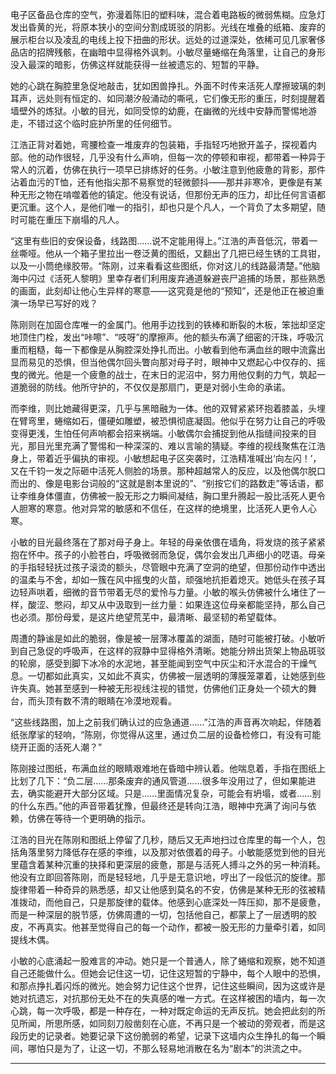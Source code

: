 电子区备品仓库的空气，弥漫着陈旧的塑料味，混合着电路板的微弱焦糊。应急灯发出昏黄的光，将原本狭小的空间分割成斑驳的阴影。光线在堆叠的纸箱、废弃的展示柜台以及凌乱的电线上投下扭曲的形状。远处的过道深处，依稀可见几家奢侈品店的招牌残骸，在幽暗中显得格外讽刺。小敏尽量蜷缩在角落里，让自己的身形没入最深的暗影，仿佛这样就能获得一丝被遗忘的、短暂的平静。

她的心跳在胸腔里急促地敲击，犹如困兽挣扎。外面不时传来活死人摩擦玻璃的刺耳声，远处则有恒定的、如同潮汐般涌动的嘶吼，它们像无形的重压，时刻提醒着墙壁外的炼狱。小敏的目光，如同受惊的幼鹿，在幽微的光线中安静而警惕地游走，不错过这个临时庇护所里的任何细节。

江浩正背对着她，弯腰检查一堆废弃的包装箱，手指轻巧地掀开盖子，探视着内部。他的动作很轻，几乎没有什么声响，但每一次的停顿和审视，都带着一种异于常人的沉着，仿佛在执行一项早已排练好的任务。小敏注意到他疲惫的背影，那件沾着血污的T恤，还有他指尖那不易察觉的轻微颤抖——那并非寒冷，更像是有某种无形之物在啃噬着他的镇定。他没有说话，但那份无声的压力，却比任何言语都更沉重。这个人，是他们唯一的指引，却也只是个凡人，一个背负了太多期望，随时可能在重压下崩塌的凡人。

“这里有些旧的安保设备，线路图……说不定能用得上。”江浩的声音低沉，带着一丝嘶哑。他从一个箱子里拉出一卷泛黄的图纸，又翻出了几把已经生锈的工具钳，以及一小筒绝缘胶带。“陈刚，过来看看这些图纸，你对这儿的线路最清楚。”他脑海中闪过《活死人黎明》里幸存者们利用废弃通道躲避丧尸追捕的场景，那些熟悉的画面，此刻却让他心生异样的寒意——这究竟是他的“预知”，还是他正在被迫重演一场早已写好的戏？

陈刚则在加固仓库唯一的金属门。他用手边找到的铁棒和断裂的木板，笨拙却坚定地顶住门栓，发出“咔嚓”、“吱呀”的摩擦声。他的额头布满了细密的汗珠，呼吸沉重而粗糙，每一下都像是从胸腔深处挣扎而出。小敏看到他布满血丝的眼中流露出显而易见的恐惧，但当他偶尔回头瞥向那对母子时，眼神中又燃起心中仅存的、摇曳的微光。他是一个疲惫的战士，在末日的泥沼中，努力用他仅剩的力气，筑起一道脆弱的防线。他所守护的，不仅仅是那扇门，更是对弱小生命的承诺。

而李维，则比她藏得更深，几乎与黑暗融为一体。他的双臂紧紧环抱着膝盖，头埋在臂弯里，蜷缩如石，僵硬如雕塑，被恐惧彻底凝固。他似乎在努力让自己的呼吸变得更浅，生怕任何声响都会招来祸端。小敏偶尔会捕捉到他从指缝间投来的目光，那目光里充满了警惕和一种深深的、难以言喻的猜疑。李维的视线聚焦在江浩身上，带着近乎偏执的审视。小敏想起电子区突袭时，江浩精准喊出‘向左闪！’，又在千钧一发之际砸中活死人侧脸的场景。那种超越常人的反应，以及他偶尔脱口而出的、像是电影台词般的“这就是剧本里说的”、“别按它们的路数走”等话语，都让李维身体僵直，仿佛被一股无形之力瞬间凝结，胸口里升腾起一股比活死人更令人胆寒的寒意。他对异常的敏感和不信任，在这样的绝境里，比活死人更令人心寒。

小敏的目光最终落在了那对母子身上。年轻的母亲依偎在墙角，将发烧的孩子紧紧抱在怀中。孩子的小脸苍白，呼吸微弱而急促，偶尔会发出几声细小的呓语。母亲的手指轻轻抚过孩子滚烫的额头，尽管眼中充满了空洞的绝望，但那份动作中透出的温柔与不舍，却如一簇在风中摇曳的火苗，顽强地抗拒着熄灭。她低头在孩子耳边轻声哄着，细微的音节带着无尽的爱怜与力量。小敏的喉头仿佛被什么堵住了一样，酸涩、憋闷，却又从中汲取到一丝力量：如果连这位母亲都能坚持，那么自己也必须。那份母爱，是这片绝望荒芜中，最清晰、最坚韧的希望载体。

周遭的静谧是如此的脆弱，像是被一层薄冰覆盖的湖面，随时可能被打破。小敏听到自己急促的呼吸声，在这样的寂静中显得格外清晰。她能分辨出货架上物品斑驳的轮廓，感受到脚下冰冷的水泥地，甚至能闻到空气中灰尘和汗水混合的干燥气息。一切都如此真实，又如此不真实，仿佛被一层透明的薄膜笼罩着，让她感到些许失真。她甚至感到一种被无形视线注视的错觉，仿佛他们正身处一个硕大的舞台，而头顶有数不清的眼睛在冷漠地观看。

“这些线路图，加上之前我们确认过的应急通道……”江浩的声音再次响起，伴随着纸张摩挲的轻响，“陈刚，你觉得从这里，通过负二层的设备检修口，有没有可能绕开正面的活死人潮？”

陈刚接过图纸，布满血丝的眼睛艰难地在昏暗中辨认着。他喘息着，手指在图纸上比划了几下：“负二层……那条废弃的通风管道……很多年没用过了，但如果能进去，确实能避开大部分区域。只是……里面情况复杂，可能会有坍塌，或者……别的什么东西。”他的声音带着犹豫，但最终还是转向江浩，眼神中充满了询问与依赖，仿佛在等待一个更明确的指示。

江浩的目光在陈刚和图纸上停留了几秒，随后又无声地扫过仓库里的每一个人，包括角落里努力降低存在感的李维，以及那对依偎着的母子。小敏能感觉到他的目光里蕴含着某种沉重的抉择和更深层的疲惫，那是与活死人搏斗之外的另一种消耗。他没有立即回答陈刚，而是轻轻地，几乎是无意识地，哼出了一段低沉的旋律。那旋律带着一种奇异的熟悉感，却又让他感到莫名的不安，仿佛是某种无形的弦被精准拨动，而他自己，只是那旋律的载体。他感到心底深处一阵压抑，那不是疲惫，而是一种深层的脱节感，仿佛周遭的一切，包括他自己，都蒙上了一层透明的胶皮，不再真实。他甚至觉得自己的每一个动作，都被一股无形的力量牵引着，如同提线木偶。

小敏的心底涌起一股难言的冲动。她只是一个普通人，除了蜷缩和观察，她不知道自己还能做什么。但她会记住这一切，记住这短暂的宁静中，每个人眼中的恐惧，和那点挣扎着闪烁的微光。她会努力记住这个世界，记住这些瞬间，因为这或许是她对抗遗忘，对抗那份无处不在的失真感的唯一方式。在这样被困的墙内，每一次心跳，每一次呼吸，都是一种存在，一种对既定命运的无声反抗。她会把此刻的所见所闻，所思所感，如同刻刀般凿刻在心底，不再只是一个被动的旁观者，而是这段历史的记录者。她要记录下这份脆弱的希望，记录下这墙内众生挣扎的每一个瞬间，哪怕只是为了，让这一切，不那么轻易地消散在名为“剧本”的洪流之中。

---